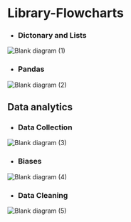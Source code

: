 # Library-Flowcharts

- ### Dictonary and Lists
![Blank diagram (1)](https://github.com/SanjaySArkasali/Library-Flowcharts/assets/121194268/c73d36b6-06ae-4bb9-a450-580b6389db29)

- ### Pandas
![Blank diagram (2)](https://github.com/SanjaySArkasali/Library-Flowcharts/assets/121194268/d4aef32d-26d3-49fa-bf23-47fd2ad67621)

## Data analytics 

- ### Data Collection
![Blank diagram (3)](https://github.com/SanjaySArkasali/Library-Flowcharts/assets/121194268/4a8f9af1-71b8-41dd-87cb-2eb74b2cd2de)

- ### Biases
![Blank diagram (4)](https://github.com/SanjaySArkasali/Library-Flowcharts/assets/121194268/1060b3ae-5c69-4d45-9c36-1b322841c773)

- ### Data Cleaning
![Blank diagram (5)](https://github.com/SanjaySArkasali/Library-Flowcharts/assets/121194268/db038327-a847-4cb8-a282-d7cfbbfced82)
